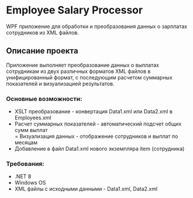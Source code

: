 # Employee Salary Processor
WPF приложение для обработки и преобразования данных о зарплатах сотрудников из XML файлов.
## Описание проекта
Приложение выполняет преобразование данных о выплатах сотрудникам из двух различных форматов XML файлов в унифицированный формат, с последующим расчетом суммарных показателей и визуализацией результатов.
### Основные возможности:
- XSLT преобразование - конвертация Data1.xml или Data2.xml в Employees.xml  
- Расчет суммарных показателей - автоматический подсчет общих сумм выплат  
= Визуализация данных - отображение сотрудников и выплат по месяцам  
- Добавление в файл Data1.xml нового экземпляра item (сотрудника)
### Требования:
- .NET 8
- Windows OS
- XML файлы с исходными данными - Data1.xml, Data2.xml
